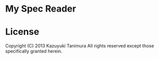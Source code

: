 My Spec Reader
==========

License
=======
Copyright (C) 2013 Kazuyuki Tanimura All rights reserved except those specifically granted herein.
